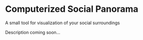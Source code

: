 # Computerized Social Panorama
A small tool for visualization of your social surroundings

Description coming soon...
